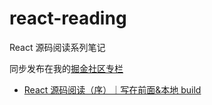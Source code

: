 # react-reading

React 源码阅读系列笔记

同步发布在我的[掘金社区专栏](https://juejin.cn/column/7092689892295049253)

- [React 源码阅读（序）｜写在前面&本地 build](./chapter1-Preface_and_buid.md)
